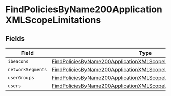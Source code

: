 # FindPoliciesByName200ApplicationXMLScopeLimitations


## Fields

| Field                                                                                                                                                                 | Type                                                                                                                                                                  | Required                                                                                                                                                              | Description                                                                                                                                                           |
| --------------------------------------------------------------------------------------------------------------------------------------------------------------------- | --------------------------------------------------------------------------------------------------------------------------------------------------------------------- | --------------------------------------------------------------------------------------------------------------------------------------------------------------------- | --------------------------------------------------------------------------------------------------------------------------------------------------------------------- |
| `ibeacons`                                                                                                                                                            | [FindPoliciesByName200ApplicationXMLScopeLimitationsIbeacons](../../models/operations/findpoliciesbyname200applicationxmlscopelimitationsibeacons.md)[]               | :heavy_minus_sign:                                                                                                                                                    | N/A                                                                                                                                                                   |
| `networkSegments`                                                                                                                                                     | [FindPoliciesByName200ApplicationXMLScopeLimitationsNetworkSegments](../../models/operations/findpoliciesbyname200applicationxmlscopelimitationsnetworksegments.md)[] | :heavy_minus_sign:                                                                                                                                                    | N/A                                                                                                                                                                   |
| `userGroups`                                                                                                                                                          | [FindPoliciesByName200ApplicationXMLScopeLimitationsUserGroups](../../models/operations/findpoliciesbyname200applicationxmlscopelimitationsusergroups.md)[]           | :heavy_minus_sign:                                                                                                                                                    | N/A                                                                                                                                                                   |
| `users`                                                                                                                                                               | [FindPoliciesByName200ApplicationXMLScopeLimitationsUsers](../../models/operations/findpoliciesbyname200applicationxmlscopelimitationsusers.md)[]                     | :heavy_minus_sign:                                                                                                                                                    | N/A                                                                                                                                                                   |